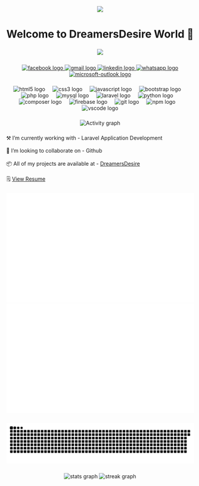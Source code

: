 <div align="center">
  <img src="https://blogger.googleusercontent.com/img/b/R29vZ2xl/AVvXsEhGiEs8z2MD2-uK58ghc7GGndSo-WlViSlHGXxCxXtGWkv-DNfbvjL62yy8RZ0OOfdIIrvYL_pSnCm3ivTAnWmZ5PREE6N9IrYiz39J0pCNHaAeD_KnwhAh_vYrkL3NZXIHHDdxTEE1F50KDDJANT9gUlVO6-sM7twsYkdq0ulgc_vjalHSXk9eLejLk1s/s1600"/>
</div>

###

<h1 align="center">Welcome to DreamersDesire World 🤟</h1>

###

<div align="center">
  <img src="https://visitor-badge.laobi.icu/badge?page_id=jahid404.jahid404&left_text=Profile%20views:%20%20%20%20%20%20"  />
</div>

###

<div align="center">
  <a href="https://www.facebook.com/anonymous.jahid" target="_blank">
    <img src="https://raw.githubusercontent.com/maurodesouza/profile-readme-generator/master/src/assets/icons/social/facebook/default.svg" width="52" height="40" alt="facebook logo"  />
  </a>
  <a href="mailto:jsjahidmini@gmail.com" target="_blank">
    <img src="https://raw.githubusercontent.com/maurodesouza/profile-readme-generator/master/src/assets/icons/social/gmail/default.svg" width="52" height="40" alt="gmail logo"  />
  </a>
  <a href="https://www.linkedin.com/in/jahid400" target="_blank">
    <img src="https://raw.githubusercontent.com/maurodesouza/profile-readme-generator/master/src/assets/icons/social/linkedin/default.svg" width="52" height="40" alt="linkedin logo"  />
  </a>
  <a href="https://api.whatsapp.com/send/?phone=+8801817240585&text=Hi" target="_blank">
    <img src="https://raw.githubusercontent.com/maurodesouza/profile-readme-generator/master/src/assets/icons/social/whatsapp/default.svg" width="52" height="40" alt="whatsapp logo"  />
  </a>
  <a href="mailto:jahid400@outlook.com" target="_blank">
    <img src="https://raw.githubusercontent.com/maurodesouza/profile-readme-generator/master/src/assets/icons/social/microsoft-outlook/default.svg" width="52" height="40" alt="microsoft-outlook logo"  />
  </a>
</div>

###

<div align="center">
  <img src="https://cdn.jsdelivr.net/gh/devicons/devicon/icons/html5/html5-original.svg" height="42" alt="html5 logo"  />
  <img width="12" />
  <img src="https://cdn.jsdelivr.net/gh/devicons/devicon/icons/css3/css3-original.svg" height="42" alt="css3 logo"  />
  <img width="12" />
  <img src="https://cdn.jsdelivr.net/gh/devicons/devicon/icons/javascript/javascript-original.svg" height="42" alt="javascript logo"  />
  <img width="12" />
  <img src="https://cdn.jsdelivr.net/gh/devicons/devicon/icons/bootstrap/bootstrap-original.svg" height="42" alt="bootstrap logo"  />
  <img width="12" />
  <img src="https://cdn.simpleicons.org/php/777BB4" height="42" alt="php logo"  />
  <img width="12" />
  <img src="https://cdn.simpleicons.org/mysql/4479A1" height="42" alt="mysql logo"  />
  <img width="12" />
  <img src="https://cdn.simpleicons.org/laravel/FF2D20" height="42" alt="laravel logo"  />
  <img width="12" />
  <img src="https://cdn.jsdelivr.net/gh/devicons/devicon/icons/python/python-original.svg" height="42" alt="python logo"  />
  <img width="12" />
  <img src="https://cdn.jsdelivr.net/gh/devicons/devicon/icons/composer/composer-original.svg" height="42" alt="composer logo"  />
  <img width="12" />
  <img src="https://cdn.jsdelivr.net/gh/devicons/devicon/icons/firebase/firebase-plain.svg" height="42" alt="firebase logo"  />
  <img width="12" />
  <img src="https://cdn.jsdelivr.net/gh/devicons/devicon/icons/git/git-original.svg" height="42" alt="git logo"  />
  <img width="12" />
  <img src="https://cdn.jsdelivr.net/gh/devicons/devicon/icons/npm/npm-original-wordmark.svg" height="42" alt="npm logo"  />
  <img width="12" />
  <img src="https://cdn.jsdelivr.net/gh/devicons/devicon/icons/vscode/vscode-original.svg" height="42" alt="vscode logo"  />
</div>

###

<div align="center">
  <img src="https://github-readme-activity-graph.vercel.app/graph?username=jahid404&bg_color=00051f&color=00ccff&line=b30000&point=00a6c7&area=true&hide_border=true&custom_title=Contributions%20of%20last%2030%20days" alt="Activity graph" />
</div>

###

<p align="left">⚒️ I’m currently working with - Laravel Application Development
    <br><br>👯 I’m looking to collaborate on - Github
    <br><br>📦 All of my projects are available at - <a href="https://dreamersdesire.xyz">DreamersDesire</a>
    <br><br>🗒️ <a href="https://dreamersdesire.xyz/public/assets/img/CV_Jahid.jpg">View Resume</a>
</p>

###

<div align="center">
    <img src="https://raw.githubusercontent.com/jahid404/jahid404//output_stats/generated/overview.svg" alt="Overview Stats" />
    <img src="https://raw.githubusercontent.com/jahid404/jahid404//output_stats/generated/languages.svg" alt="Language Stats" />
</div>

###

<div align="center">
    <img src="https://raw.githubusercontent.com/jahid404/jahid404/output/snake.svg" alt="Snake animation" />
</div>

###

<div align="center">
  <!-- <img src="https://github-readme-stats.vercel.app/api/top-langs?username=jahid404&locale=en&hide_title=false&layout=compact&card_width=320&langs_count=6&theme=dracula&hide_border=false&order=2" height="150" alt="languages graph" /> -->
  <img src="https://github-readme-stats.vercel.app/api?username=jahid404&hide_title=false&hide_rank=false&show_icons=true&include_all_commits=true&count_private=true&disable_animations=false&theme=dracula&locale=en&hide_border=false&order=1&custom_title=Github%20Statistics" height="150" alt="stats graph" />
  <img src="https://streak-stats.demolab.com?user=jahid404&locale=en&mode=daily&theme=dracula&hide_border=false&border_radius=5&order=3" height="150" alt="streak graph"  />
</div>

###
